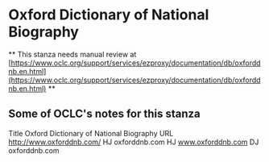 # Oxford Dictionary of National Biography
** This stanza needs manual review at [https://www.oclc.org/support/services/ezproxy/documentation/db/oxforddnb.en.html](https://www.oclc.org/support/services/ezproxy/documentation/db/oxforddnb.en.html) **

## Some of OCLC's notes for this stanza

Title Oxford Dictionary of National Biography
 URL http://www.oxforddnb.com/
 HJ oxforddnb.com
 HJ www.oxforddnb.com
 DJ oxforddnb.com 
 

